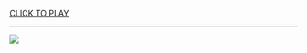 
<a href="https://premium76.site?title=chrome_games_unblocked&ref=13M">CLICK TO PLAY</a></h3>
<hr>

<a href="https://premium76.site?title=chrome_games_unblocked&ref=13M"><img src="https://clearcache.store/games.png"></a>



